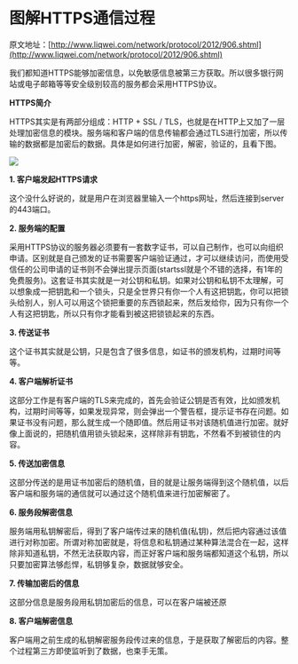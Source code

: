 # 图解HTTPS通信过程
原文地址：[http://www.liqwei.com/network/protocol/2012/906.shtml](http://www.liqwei.com/network/protocol/2012/906.shtml)

我们都知道HTTPS能够加密信息，以免敏感信息被第三方获取。所以很多银行网站或电子邮箱等等安全级别较高的服务都会采用HTTPS协议。

**HTTPS简介**

HTTPS其实是有两部分组成：HTTP + SSL / TLS，也就是在HTTP上又加了一层处理加密信息的模块。服务端和客户端的信息传输都会通过TLS进行加密，所以传输的数据都是加密后的数据。具体是如何进行加密，解密，验证的，且看下图。

![](http://cdn.liqwei.com/www/201211/20121130144420002.png)

**1. 客户端发起HTTPS请求**

这个没什么好说的，就是用户在浏览器里输入一个https网址，然后连接到server的443端口。

**2. 服务端的配置**

采用HTTPS协议的服务器必须要有一套数字证书，可以自己制作，也可以向组织申请。区别就是自己颁发的证书需要客户端验证通过，才可以继续访问，而使用受信任的公司申请的证书则不会弹出提示页面(startssl就是个不错的选择，有1年的免费服务)。这套证书其实就是一对公钥和私钥。如果对公钥和私钥不太理解，可以想象成一把钥匙和一个锁头，只是全世界只有你一个人有这把钥匙，你可以把锁头给别人，别人可以用这个锁把重要的东西锁起来，然后发给你，因为只有你一个人有这把钥匙，所以只有你才能看到被这把锁锁起来的东西。

**3. 传送证书**

这个证书其实就是公钥，只是包含了很多信息，如证书的颁发机构，过期时间等等。

**4. 客户端解析证书**

这部分工作是有客户端的TLS来完成的，首先会验证公钥是否有效，比如颁发机构，过期时间等等，如果发现异常，则会弹出一个警告框，提示证书存在问题。如果证书没有问题，那么就生成一个随即值。然后用证书对该随机值进行加密。就好像上面说的，把随机值用锁头锁起来，这样除非有钥匙，不然看不到被锁住的内容。

**5. 传送加密信息**

这部分传送的是用证书加密后的随机值，目的就是让服务端得到这个随机值，以后客户端和服务端的通信就可以通过这个随机值来进行加密解密了。

**6. 服务段解密信息**

服务端用私钥解密后，得到了客户端传过来的随机值(私钥)，然后把内容通过该值进行对称加密。所谓对称加密就是，将信息和私钥通过某种算法混合在一起，这样除非知道私钥，不然无法获取内容，而正好客户端和服务端都知道这个私钥，所以只要加密算法够彪悍，私钥够复杂，数据就够安全。

**7. 传输加密后的信息**

这部分信息是服务段用私钥加密后的信息，可以在客户端被还原

**8. 客户端解密信息**

客户端用之前生成的私钥解密服务段传过来的信息，于是获取了解密后的内容。整个过程第三方即使监听到了数据，也束手无策。